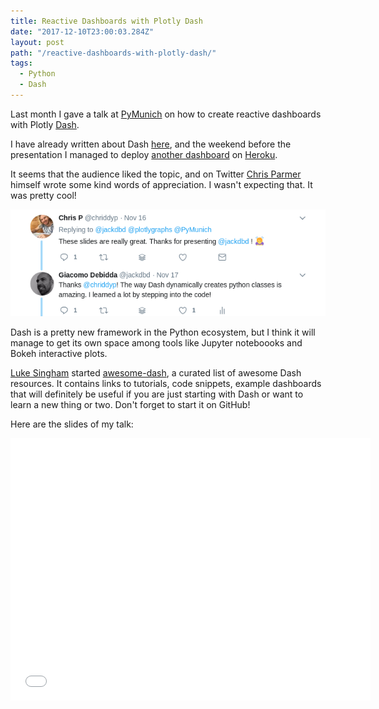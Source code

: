 ```yaml
---
title: Reactive Dashboards with Plotly Dash
date: "2017-12-10T23:00:03.284Z"
layout: post
path: "/reactive-dashboards-with-plotly-dash/"
tags:
  - Python
  - Dash
---
```


Last month I gave a talk at [PyMunich](https://www.meetup.com/it-IT/PyMunich/) on how to create reactive dashboards with Plotly [Dash](https://plot.ly/products/dash/).

I have already written about Dash [here](https://www.giacomodebidda.com/visualize-earthquakes-with-plotly-dash/), and the weekend before the presentation I managed to deploy [another dashboard](https://github.com/jackdbd/dash-fda) on [Heroku](https://mighty-garden-67470.herokuapp.com/).

It seems that the audience liked the topic, and on Twitter [Chris Parmer](https://github.com/chriddyp) himself wrote some kind words of appreciation. I wasn't expecting that. It was pretty cool!

![Chris Parmer's Tweet](./tweet-chrisp.png "Chris Parmer's Tweet")

Dash is a pretty new framework in the Python ecosystem, but I think it will manage to get its own space among tools like Jupyter noteboooks and Bokeh interactive plots.

[Luke Singham](https://github.com/ucg8j) started [awesome-dash](https://github.com/Acrotrend/awesome-dash), a curated list of awesome Dash resources. It contains links to tutorials, code snippets, example dashboards that will definitely be useful if you are just starting with Dash or want to learn a new thing or two. Don't forget to start it on GitHub!

Here are the slides of my talk:

<iframe src="//slides.com/jackdbd/deck/embed" width="576" height="420" scrolling="no" frameborder="0" webkitallowfullscreen mozallowfullscreen allowfullscreen></iframe>
